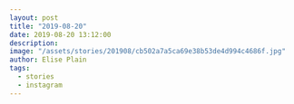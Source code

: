 ```yaml
---
layout: post
title: "2019-08-20"
date: 2019-08-20 13:12:00
description: 
image: "/assets/stories/201908/cb502a7a5ca69e38b53de4d994c4686f.jpg"
author: Elise Plain
tags: 
  - stories
  - instagram
---
```



<p></p>
